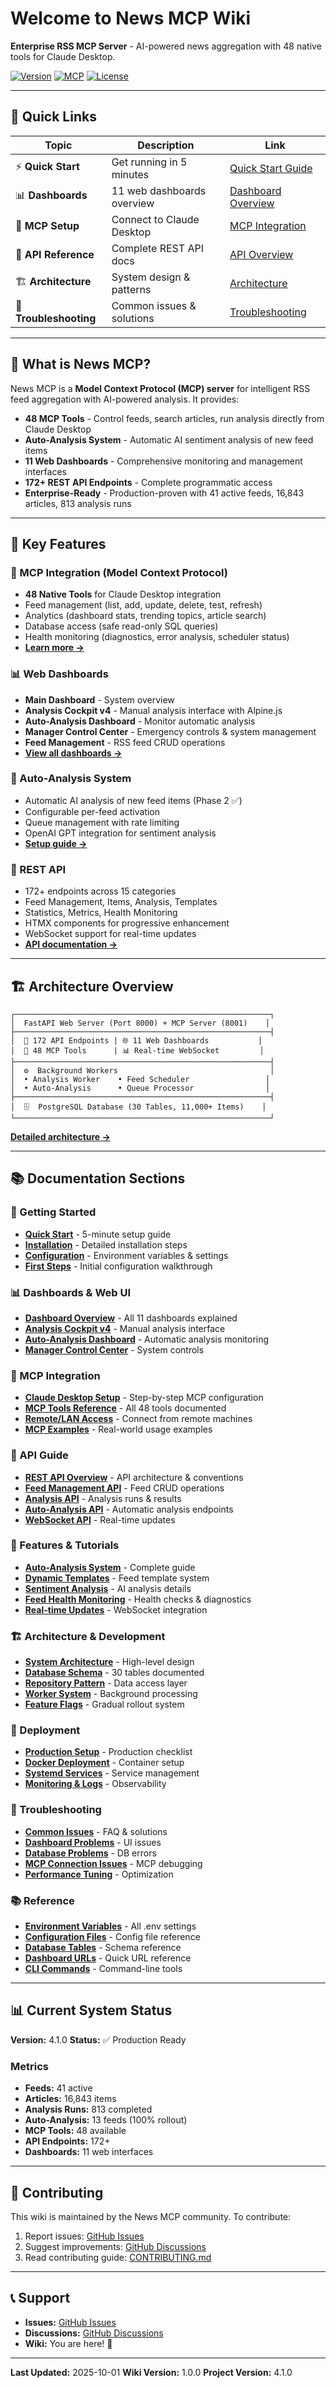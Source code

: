 # Welcome to News MCP Wiki

**Enterprise RSS MCP Server** - AI-powered news aggregation with 48 native tools for Claude Desktop.

[![Version](https://img.shields.io/badge/version-4.1.0-blue.svg)](https://github.com/CytrexSGR/news-mcp/releases)
[![MCP](https://img.shields.io/badge/MCP-48_Tools-orange.svg)](https://modelcontextprotocol.io/)
[![License](https://img.shields.io/badge/License-GPL%203.0-blue.svg)](https://www.gnu.org/licenses/gpl-3.0)

---

## 🚀 Quick Links

| Topic | Description | Link |
|-------|-------------|------|
| ⚡ **Quick Start** | Get running in 5 minutes | [Quick Start Guide](Quick-Start) |
| 📊 **Dashboards** | 11 web dashboards overview | [Dashboard Overview](Dashboard-Overview) |
| 🔌 **MCP Setup** | Connect to Claude Desktop | [MCP Integration](MCP-Integration) |
| 📡 **API Reference** | Complete REST API docs | [API Overview](API-Overview) |
| 🏗️ **Architecture** | System design & patterns | [Architecture](Architecture) |
| 🔧 **Troubleshooting** | Common issues & solutions | [Troubleshooting](Troubleshooting) |

---

## 📖 What is News MCP?

News MCP is a **Model Context Protocol (MCP) server** for intelligent RSS feed aggregation with AI-powered analysis. It provides:

- **48 MCP Tools** - Control feeds, search articles, run analysis directly from Claude Desktop
- **Auto-Analysis System** - Automatic AI sentiment analysis of new feed items
- **11 Web Dashboards** - Comprehensive monitoring and management interfaces
- **172+ REST API Endpoints** - Complete programmatic access
- **Enterprise-Ready** - Production-proven with 41 active feeds, 16,843 articles, 813 analysis runs

---

## 🎯 Key Features

### 🔌 MCP Integration (Model Context Protocol)
- **48 Native Tools** for Claude Desktop integration
- Feed management (list, add, update, delete, test, refresh)
- Analytics (dashboard stats, trending topics, article search)
- Database access (safe read-only SQL queries)
- Health monitoring (diagnostics, error analysis, scheduler status)
- **[Learn more →](MCP-Integration)**

### 📊 Web Dashboards
- **Main Dashboard** - System overview
- **Analysis Cockpit v4** - Manual analysis interface with Alpine.js
- **Auto-Analysis Dashboard** - Monitor automatic analysis
- **Manager Control Center** - Emergency controls & system management
- **Feed Management** - RSS feed CRUD operations
- **[View all dashboards →](Dashboard-Overview)**

### 🤖 Auto-Analysis System
- Automatic AI analysis of new feed items (Phase 2 ✅)
- Configurable per-feed activation
- Queue management with rate limiting
- OpenAI GPT integration for sentiment analysis
- **[Setup guide →](Auto-Analysis-Dashboard)**

### 📡 REST API
- 172+ endpoints across 15 categories
- Feed Management, Items, Analysis, Templates
- Statistics, Metrics, Health Monitoring
- HTMX components for progressive enhancement
- WebSocket support for real-time updates
- **[API documentation →](API-Overview)**

---

## 🏗️ Architecture Overview

```
┌─────────────────────────────────────────────────────────┐
│  FastAPI Web Server (Port 8000) + MCP Server (8001)    │
├─────────────────────────────────────────────────────────┤
│  📡 172 API Endpoints | 🌐 11 Web Dashboards           │
│  🔌 48 MCP Tools      | 📊 Real-time WebSocket         │
├─────────────────────────────────────────────────────────┤
│  ⚙️  Background Workers                                  │
│  • Analysis Worker    • Feed Scheduler                 │
│  • Auto-Analysis      • Queue Processor                │
├─────────────────────────────────────────────────────────┤
│  🗄️  PostgreSQL Database (30 Tables, 11,000+ Items)    │
└─────────────────────────────────────────────────────────┘
```

**[Detailed architecture →](Architecture)**

---

## 📚 Documentation Sections

### 🚀 Getting Started
- **[Quick Start](Quick-Start)** - 5-minute setup guide
- **[Installation](Installation)** - Detailed installation steps
- **[Configuration](Configuration)** - Environment variables & settings
- **[First Steps](First-Steps)** - Initial configuration walkthrough

### 📊 Dashboards & Web UI
- **[Dashboard Overview](Dashboard-Overview)** - All 11 dashboards explained
- **[Analysis Cockpit v4](Analysis-Cockpit)** - Manual analysis interface
- **[Auto-Analysis Dashboard](Auto-Analysis-Dashboard)** - Automatic analysis monitoring
- **[Manager Control Center](Manager-Control-Center)** - System controls

### 🔌 MCP Integration
- **[Claude Desktop Setup](Claude-Desktop-Setup)** - Step-by-step MCP configuration
- **[MCP Tools Reference](MCP-Tools-Reference)** - All 48 tools documented
- **[Remote/LAN Access](MCP-Remote-Access)** - Connect from remote machines
- **[MCP Examples](MCP-Examples)** - Real-world usage examples

### 📡 API Guide
- **[REST API Overview](API-Overview)** - API architecture & conventions
- **[Feed Management API](API-Feed-Management)** - Feed CRUD operations
- **[Analysis API](API-Analysis)** - Analysis runs & results
- **[Auto-Analysis API](API-Auto-Analysis)** - Automatic analysis endpoints
- **[WebSocket API](API-WebSocket)** - Real-time updates

### 🎯 Features & Tutorials
- **[Auto-Analysis System](Feature-Auto-Analysis)** - Complete guide
- **[Dynamic Templates](Feature-Templates)** - Feed template system
- **[Sentiment Analysis](Feature-Sentiment-Analysis)** - AI analysis details
- **[Feed Health Monitoring](Feature-Feed-Health)** - Health checks & diagnostics
- **[Real-time Updates](Feature-WebSocket)** - WebSocket integration

### 🏗️ Architecture & Development
- **[System Architecture](Architecture)** - High-level design
- **[Database Schema](Database-Schema)** - 30 tables documented
- **[Repository Pattern](Repository-Pattern)** - Data access layer
- **[Worker System](Worker-System)** - Background processing
- **[Feature Flags](Feature-Flags)** - Gradual rollout system

### 🚀 Deployment
- **[Production Setup](Deployment-Production)** - Production checklist
- **[Docker Deployment](Deployment-Docker)** - Container setup
- **[Systemd Services](Deployment-Systemd)** - Service management
- **[Monitoring & Logs](Deployment-Monitoring)** - Observability

### 🔧 Troubleshooting
- **[Common Issues](Troubleshooting-Common)** - FAQ & solutions
- **[Dashboard Problems](Troubleshooting-Dashboard)** - UI issues
- **[Database Problems](Troubleshooting-Database)** - DB errors
- **[MCP Connection Issues](Troubleshooting-MCP)** - MCP debugging
- **[Performance Tuning](Troubleshooting-Performance)** - Optimization

### 📚 Reference
- **[Environment Variables](Reference-Environment)** - All .env settings
- **[Configuration Files](Reference-Config)** - Config file reference
- **[Database Tables](Reference-Database)** - Schema reference
- **[Dashboard URLs](Reference-URLs)** - Quick URL reference
- **[CLI Commands](Reference-CLI)** - Command-line tools

---

## 📊 Current System Status

**Version:** 4.1.0
**Status:** ✅ Production Ready

### Metrics
- **Feeds:** 41 active
- **Articles:** 16,843 items
- **Analysis Runs:** 813 completed
- **Auto-Analysis:** 13 feeds (100% rollout)
- **MCP Tools:** 48 available
- **API Endpoints:** 172+
- **Dashboards:** 11 web interfaces

---

## 🤝 Contributing

This wiki is maintained by the News MCP community. To contribute:

1. Report issues: [GitHub Issues](https://github.com/CytrexSGR/news-mcp/issues)
2. Suggest improvements: [GitHub Discussions](https://github.com/CytrexSGR/news-mcp/discussions)
3. Read contributing guide: [CONTRIBUTING.md](https://github.com/CytrexSGR/news-mcp/blob/main/CONTRIBUTING.md)

---

## 📞 Support

- **Issues:** [GitHub Issues](https://github.com/CytrexSGR/news-mcp/issues)
- **Discussions:** [GitHub Discussions](https://github.com/CytrexSGR/news-mcp/discussions)
- **Wiki:** You are here! 📖

---

**Last Updated:** 2025-10-01
**Wiki Version:** 1.0.0
**Project Version:** 4.1.0
